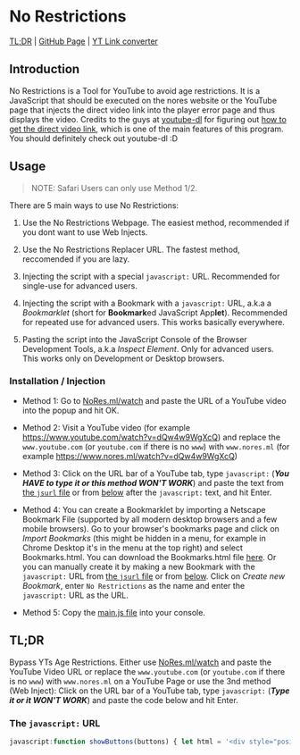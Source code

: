 # No Restrictions

[TL;DR](#tldr) | [GitHub Page](https://github.com/lxhom/NoRestrictions) | [YT Link converter](https://www.nores.ml/watch)

## Introduction

No Restrictions is a Tool for YouTube to avoid age restrictions. It is a JavaScript that should be executed on the nores website or the YouTube page that injects the direct video link into the player error page and thus displays the video. Credits to the guys at [youtube-dl](https://github.com/ytdl-org/youtube-dl) for figuring out [how to get the direct video link](https://github.com/ytdl-org/youtube-dl/blob/4759543f6e5d532795eb1d5434692bb6d5e1f0ec/youtube_dl/extractor/youtube.py), which is one of the main features of this program. You should definitely check out youtube-dl :D

## Usage

> NOTE: Safari Users can only use Method 1/2.

There are 5 main ways to use No Restrictions:

1. Use the No Restrictions Webpage. The easiest method, recommended if you dont want to use Web Injects.

2. Use the No Restrictions Replacer URL. The fastest method, reccomended if you are lazy.

3. Injecting the script with a special `javascript:` URL. Recommended for single-use for advanced users.

4. Injecting the script with a Bookmark with a `javascript:` URL, a.k.a a *Bookmarklet* (short for **Bookmark**ed JavaScript App**let**). Recommended for repeated use for advanced users. This works basically everywhere.

5. Pasting the script into the JavaScript Console of the Browser Development Tools, a.k.a *Inspect Element*. Only for advanced users. This works only on Development or Desktop browsers.

### Installation / Injection

- Method 1: Go to [NoRes.ml/watch](https://www.nores.ml/watch) and paste the URL of a YouTube video into the popup and hit OK.

- Method 2: Visit a YouTube video (for example https://www.youtube.com/watch?v=dQw4w9WgXcQ) and replace the `www.youtube.com` (or `youtube.com` if there is no `www`) with `www.nores.ml` (for example https://www.nores.ml/watch?v=dQw4w9WgXcQ)

- Method 3: Click on the URL bar of a YouTube tab, type `javascript:` (***You HAVE to type it or this method WON'T WORK***) and paste the text from [the `jsurl` file](https://github.com/lxhom/NoRestrictions/blob/main/jsurl) or from [below](#the-javascript-url) after the `javascript:` text, and hit Enter.

- Method 4: You can create a Bookmarklet by importing a Netscape Bookmark File (supported by all modern desktop browsers and a few mobile browsers). Go to your browser's bookmarks page and click on *Import Bookmarks* (this might be hidden in a menu, for example in Chrome Desktop it's in the menu at the top right) and select Bookmarks.html. You can download the Bookmarks.html file [here](/Bookmarks.html). Or you can manually create it by making a new Bookmark with the `javascript:` URL from [the `jsurl` file](https://github.com/lxhom/NoRestrictions/blob/main/jsurl) or from [below](#the-javascript-url). Click on *Create new Bookmark*, enter `No Restrictions` as the name and enter the `javascript:` URL as the URL.

- Method 5: Copy the [main.js file](https://github.com/lxhom/NoRestrictions/blob/main/main.js) into your console.

## TL;DR

Bypass YTs Age Restrictions. Either use [NoRes.ml/watch](https://www.nores.ml/watch) and paste the YouTube Video URL or replace the `www.youtube.com` (or `youtube.com` if there is no `www`) with `www.nores.ml` on a YouTube Page or use the 3nd method (Web Inject): Click on the URL bar of a YouTube tab, type `javascript:` (***Type it or it WON'T WORK***) and paste the code below and hit Enter.

### The `javascript:` URL

```js
javascript:function showButtons(buttons) { let html = '<div style="position: absolute; left: 50%; top: 50%; transform: translate(-50%, -50%); text-align: center;"><h1>Available Formats:</h1>'; buttons.forEach((v) => { html += `<button onclick="replacePlayer(generateVideoHTML('${v.link}'))">${v.format}</button>`; }); html += "</div>"; replacePlayer(html); }; function generateVideoHTML(link) { return `<iframe allowfullscreen="true" src="${link}" style="width: 100%; height: 100%; border: 0;"></iframe>`; }; function replacePlayer(newHTML) { (document.querySelector("#error-screen > #container") != null ? document.querySelector("#error-screen > #container") : document.body).innerHTML = newHTML; }; (async function(data = "") { replacePlayer('<div style="position: absolute; left: 50%; top: 50%; transform: translate(-50%, -50%); text-align: center;"><h1>Loading...</h1></div>'); if (data == "") { if (location.hostname.replace("www.","") == "youtube.com") { let videoID = location.href.match(/v\=[a-zA-z0-9-\_]{11}/)[0].toString().substring(2,13); data = await (await fetch("https://www.youtube.com/get_video_info?video_id="+videoID)).text(); } else { data = await (await fetch("http://cors-anywhere.herokuapp.com/https://www.youtube.com/get_video_info?video_id="+prompt("You are not on YouTube, please enter a YouTube Video URL:").match(/v\=[a-zA-z0-9-\_]{11}/)[0].toString().substring(2,13))).text(); } }; let responseObject = {}; data.split("&").forEach((value) => { kv = value.split("="); responseObject[kv[0]] = unescape(kv[1]); }); let playerResponse = JSON.parse(responseObject.player_response); let availFormats = playerResponse.streamingData.formats; let buttons = []; availFormats.forEach((val) => { buttons.push({format: val.qualityLabel, link: val.url}); }); showButtons(buttons); })();
```
